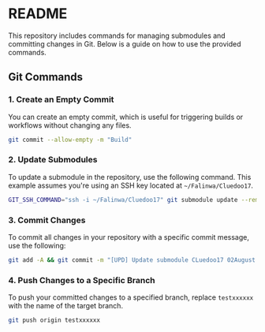 
# README

This repository includes commands for managing submodules and committing changes in Git. Below is a guide on how to use the provided commands.

## Git Commands

### 1. Create an Empty Commit
You can create an empty commit, which is useful for triggering builds or workflows without changing any files.

```bash
git commit --allow-empty -m "Build"
```

### 2. Update Submodules
To update a submodule in the repository, use the following command. This example assumes you're using an SSH key located at `~/Falinwa/Cluedoo17`.

```bash
GIT_SSH_COMMAND="ssh -i ~/Falinwa/Cluedoo17" git submodule update --remote
```

### 3. Commit Changes
To commit all changes in your repository with a specific commit message, use the following:

```bash
git add -A && git commit -m "[UPD] Update submodule CLuedoo17 02August 1112"
```

### 4. Push Changes to a Specific Branch
To push your committed changes to a specified branch, replace `testxxxxxx` with the name of the target branch.

```bash
git push origin testxxxxxx
```

